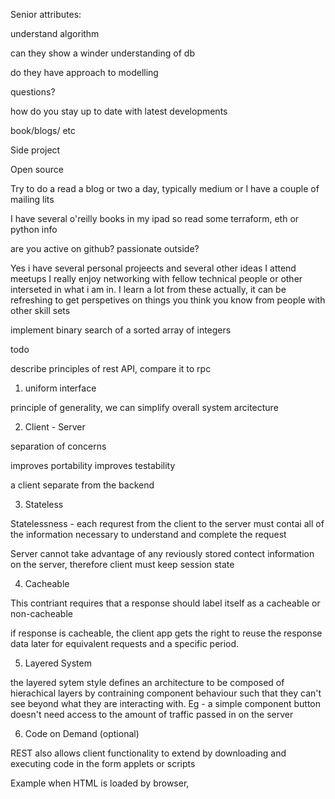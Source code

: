 Senior attributes:

understand algorithm

can they show a winder understanding of db

do they have approach to modelling



questions?

how do you stay up to date with latest developments

book/blogs/ etc

Side project

Open source

Try to do a read a blog or two a day, typically medium or I have a couple of mailing lits

I have several o'reilly books in my ipad so read some terraform, eth or python info


are you active on github? passionate outside?

Yes i have several personal projeects and several other ideas
I attend meetups
I really enjoy networking with fellow technical people or other interseted in what i am in.
I learn a lot from these actually, it can be refreshing to get perspetives on things you think you know from people with other skill sets


implement binary search of a sorted array of integers

todo

describe principles of rest API, compare it to rpc

1. uniform interface

principle of generality, we can simplify overall system arcitecture

2. Client - Server

separation of concerns

improves portability
improves testability

a client separate from the backend

3. Stateless

Statelessness - each requrest from the client to the server must contai all of the information necessary to understand and complete the request

Server cannot take advantage of any reviously stored contect information on the server, therefore client must keep session state

4. Cacheable

This contriant requires that a response should label itself as a cacheable or non-cacheable

if response is cacheable, the client app gets the right to reuse the response data later for equivalent requests and a specific period.

5. Layered System

the layered sytem style defines an architecture to be composed of hierachical layers by contraining component behaviour such that they can't see beyond what they are interacting with. Eg - a simple component button doesn't need access to the amount of traffic passed in on the server

6. Code on Demand (optional)

REST also allows client functionality to extend by downloading and executing code in the form applets or scripts

Example when HTML is loaded by browser, <script> tags allow an application to be loaded on demand

why use mongo over postgres?


Resource representation - REST APIs

- the data
- the metadata describing the data
- hypermedia links that can help clients transition to the next desired state

In simple words, in the REST architectural style, data and functionality are considered resources and are accessed using Uniform Resource Identifiers (URIs).

The clients and servers exchange representations of resources by using a standardized interface and protocol. Typically HTTP is the most used protocol, but REST does not mandate it.


RPC DIFF -

rpc is a bunch of functions where the method name is in the url string

APIs can look better because you can pass the arguments int  url string, instaead of passing in sql



Python questions

Do arguments in Python get passed by reference or by value

Passses by assignment

PBV - creates copy of argument to alter
PBR - uses argument itself, no additional memory for new value

assigning return values to variables is the best way to achieve the same results as passing by reference in python

Python’s language reference for assignment statements provides the following details:

    If the assignment target is an identifier, or variable name, then this name is bound to the object. For example, in x = 2, x is the name and 2 is the object.
    If the name is already bound to a separate object, then it’s re-bound to the new object. For example, if x is already 2 and you issue x = 3, then the variable name x is re-bound to 3.

All Python objects are implemented in a particular structure. One of the properties of this structure is a counter that keeps track of how many names have been bound to this object.

What tools do you use for linting, debugging and profiling?

Formatting - Black
Linting - Flake, radon
Debugging - VSCODE debugger env, tests, refacotor
profiling - datadog, grafana etc, prometheus

Profling - define  - Closely monitor the memory, CPU, and network utilized by each component during peak load testing

Give an example of filter and reduce over an iterable object

map - map(function, iterable(s))

def starts_with_A(s):
    return s[0] == "A"

fruit = ["Apple", "Banana", "Pear", "Apricot", "Orange"]
map_object = map(starts_with_A, fruit)

print(list(map_object))

fruit = ["Apple", "Banana", "Pear", "Apricot", "Orange"]
map_object = map(lambda s: s[0] == "A", fruit)

print(list(map_object))

filter(function, iterable(s))

def starts_with_A(s):
    return s[0] == "A"

fruit = ["Apple", "Banana", "Pear", "Apricot", "Orange"]
filter_object = filter(starts_with_A, fruit)

print(list(filter_object))

fruit = ["Apple", "Banana", "Pear", "Apricot", "Orange"]
filter_object = filter(lambda s: s[0] == "A", fruit)

print(list(filter_object))
['Apple', 'Apricot']

reduce(function, sequence[, initial])

rom functools import reduce

def add(x, y):
    return x + y

list = [2, 4, 7, 3]
print(reduce(add, list))

16

What is list and dict comp?

ITerating over data structure and altering values

What is a closure?

A closure is any function which closes over the environment in which it was defined. This means that it can access variables not in its parameter list. Examples:

def func(): return h
def anotherfunc(h):
   return func()

This will cause an error, because func does not close over the environment in anotherfunc - h is undefined. func only closes over the global environment. This will work:

def anotherfunc(h):
    def func(): return h
    return func()
`

How is memory managed in python?

Memory management in Python involves the management of a private heap. A private heap is a portion of memory that is exclusive to the Python process. All Python objects and data structures are stored in the private heap. The operating system cannot allocate this piece of memory to another process.

continue - https://www.honeybadger.io/blog/memory-management-in-python/

What will be the output of the following code?
list = ['a', 'b', 'c', 'd', 'e']
print list[10:]

an empty list since there is no start from 10th index

Python uses a Global Interpreter Lock. Does that mean it doesn’t use real threads?

The Python Global Interpreter Lock or GIL, in simple words, is a mutex (or a lock) that allows only one thread to hold the control of the Python interpreter. This means that only one thread can be in a state of execution at any point in time.

Read more and add info about multi processing

What database to use and when?


Do you have leadership experience?

certino was a flat team structure, in that we were all mid level + engineers with equal input, but different individuals would lead different projects. So I would leave the build on a couple of areas, which would see me managing 2-3 engineers on a build for a 2 couple of months. It was a nice taste of leadership in a technical role, when it comes to soft skills i think excel too - organisation and productivity are high using a couple of different tools and from managing teams in hospitality, I know how to be approachable and diplomatic. Furthmore I'm really bought into my team members and growing them, which is a management style I like. Making time for learning etc
